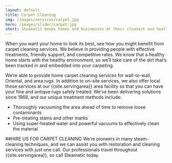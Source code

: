 ```yaml
---
layout: default
title: Carpet Cleaning
img: /images/services/carpet.jpg
hero: /images/slider/carpet.jpg
short: Steamatic keeps homes and businesses at their cleanest and healthiest.
---
```

When you want your home to look its best, see how you might benefit from carpet cleaning services. We believe in providing people with effective treatments, friendly support, and competitive rates. We know that a healthy home starts with the healthy environment, so we’ll take care of the dirt that’s been tracked in and embedded into your carpeting.

We’re able to provide home carpet cleaning services for wall-to-wall, Oriental, and area rugs. In addition to on-site services, we also offer local these services at our {{site.servingarea}} area facility so that you can have your fine and antique rugs safely treated. We’ve been delivering solutions since 1968, and our unique treatment methods include:

* Thoroughly vacuuming the area ahead of time to remove loose contaminants
* Pre-treating stains and other marks
* Using super-heated water and powerful vacuums to effectively clean the material

##HIRE US FOR CARPET CLEANING
We’re pioneers in many steam-cleaning techniques, and we can assist you with restoration and cleaning services with just one call. Our professionals travel throughout {{site.servingarea}}, so call Steamatic today.